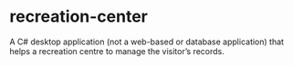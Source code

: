 # recreation-center
A C# desktop application (not a web-based or database application) that helps a recreation centre to manage the visitor’s records.
